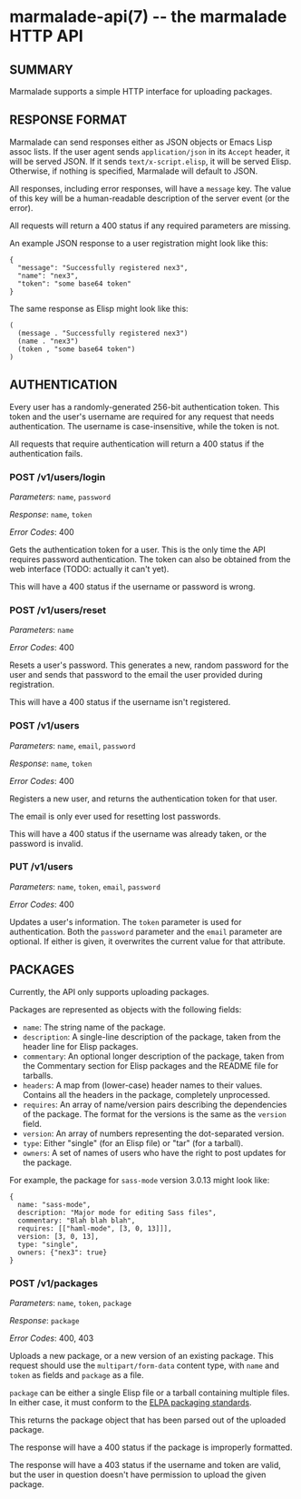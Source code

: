 marmalade-api(7) -- the marmalade HTTP API
==========================================

## SUMMARY

Marmalade supports a simple HTTP interface for uploading packages.

## RESPONSE FORMAT

Marmalade can send responses either as JSON objects or Emacs Lisp assoc lists.
If the user agent sends `application/json` in its `Accept` header, it will be
served JSON. If it sends `text/x-script.elisp`, it will be served Elisp.
Otherwise, if nothing is specified, Marmalade will default to JSON.

All responses, including error responses, will have a `message` key. The value
of this key will be a human-readable description of the server event (or the
error).

All requests will return a 400 status if any required parameters are missing.

An example JSON response to a user registration might look like this:

    {
      "message": "Successfully registered nex3",
      "name": "nex3",
      "token": "some base64 token"
    }

The same response as Elisp might look like this:

    (
      (message . "Successfully registered nex3")
      (name . "nex3")
      (token , "some base64 token")
    )


## AUTHENTICATION

Every user has a randomly-generated 256-bit authentication token. This token and
the user's username are required for any request that needs authentication. The
username is case-insensitive, while the token is not.

All requests that require authentication will return a 400 status if the
authentication fails.

### POST /v1/users/login

*Parameters*: `name`, `password`

*Response*: `name`, `token`

*Error Codes*: 400

Gets the authentication token for a user. This is the only time the API requires
password authentication. The token can also be obtained from the web interface
(TODO: actually it can't yet).

This will have a 400 status if the username or password is wrong.

### POST /v1/users/reset

*Parameters*: `name`

*Error Codes*: 400

Resets a user's password. This generates a new, random password for the
user and sends that password to the email the user provided during
registration.

This will have a 400 status if the username isn't registered.

### POST /v1/users

*Parameters*: `name`, `email`, `password`

*Response*: `name`, `token`

*Error Codes*: 400

Registers a new user, and returns the authentication token for that user.

The email is only ever used for resetting lost passwords.

This will have a 400 status if the username was already taken, or the password
is invalid.

### PUT /v1/users

*Parameters*: `name`, `token`, `email`, `password`

*Error Codes*: 400

Updates a user's information. The `token` parameter is used for authentication.
Both the `password` parameter and the `email` parameter are optional. If either
is given, it overwrites the current value for that attribute.


## PACKAGES

Currently, the API only supports uploading packages.

Packages are represented as objects with the following fields:

* `name`: The string name of the package.
* `description`: A single-line description of the package, taken from the
    header line for Elisp packages.
* `commentary`: An optional longer description of the package, taken from
    the Commentary section for Elisp packages and the README file for
    tarballs.
* `headers`: A map from (lower-case) header names to their values. Contains all
    the headers in the package, completely unprocessed.
* `requires`: An array of name/version pairs describing the dependencies of
    the package. The format for the versions is the same as the `version`
    field.
* `version`: An array of numbers representing the dot-separated version.
* `type`: Either "single" (for an Elisp file) or "tar" (for a tarball).
* `owners`: A set of names of users who have the right to post updates for
    the package.

For example, the package for `sass-mode` version 3.0.13 might look like:

    {
      name: "sass-mode",
      description: "Major mode for editing Sass files",
      commentary: "Blah blah blah",
      requires: [["haml-mode", [3, 0, 13]]],
      version: [3, 0, 13],
      type: "single",
      owners: {"nex3": true}
    }


### POST /v1/packages

*Parameters*: `name`, `token`, `package`

*Response*: `package`

*Error Codes*: 400, 403

Uploads a new package, or a new version of an existing package. This request
should use the `multipart/form-data` content type, with `name` and `token` as
fields and `package` as a file.

`package` can be either a single Elisp file or a tarball containing multiple
files. In either case, it must conform to the [ELPA packaging
standards](http://tromey.com/elpa/upload.html).

This returns the package object that has been parsed out of the uploaded
package.

The response will have a 400 status if the package is improperly formatted.

The response will have a 403 status if the username and token are valid, but the
user in question doesn't have permission to upload the given package.
